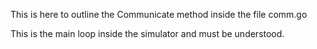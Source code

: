 
This is here to outline the Communicate method inside the file comm.go

This is the main loop inside the simulator and must be understood.
